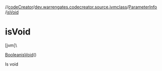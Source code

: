 //[codeCreator](../../../index.md)/[dev.warrengates.codecreator.source.jvmclass](../index.md)/[ParameterInfo](index.md)/[isVoid](is-void.md)

# isVoid

[jvm]\

[Boolean](https://docs.oracle.com/javase/8/docs/api/java/lang/Boolean.html)[isVoid](is-void.md)()

Is void
